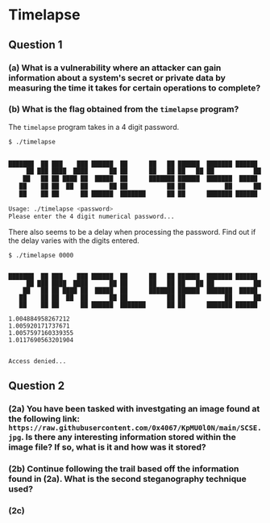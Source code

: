 # Timelapse

## Question 1

### (a) What is a vulnerability where an attacker can gain information about a system's secret or private data by measuring the time it takes for certain operations to complete?
### (b) What is the flag obtained from the `timelapse` program?

The `timelapse` program takes in a 4 digit password.
```sh
$ ./timelapse 

  
███████  ██ ███    ███ ██████  ██      ██   ██ ██████  ███████ ██████  
     ██ ███ ████  ████      ██ ██      ██   ██ ██   ██ ██           ██ 
    ██   ██ ██ ████ ██  █████  ██      ███████ ██████  ███████  █████  
   ██    ██ ██  ██  ██      ██ ██           ██ ██           ██      ██ 
   ██    ██ ██      ██ ██████  ███████      ██ ██      ███████ ██████
  
Usage: ./timelapse <password>
Please enter the 4 digit numerical password...
```

There also seems to be a delay when processing the password. Find out if the delay varies with the digits entered.
```
$ ./timelapse 0000

  
███████  ██ ███    ███ ██████  ██      ██   ██ ██████  ███████ ██████  
     ██ ███ ████  ████      ██ ██      ██   ██ ██   ██ ██           ██ 
    ██   ██ ██ ████ ██  █████  ██      ███████ ██████  ███████  █████  
   ██    ██ ██  ██  ██      ██ ██           ██ ██           ██      ██ 
   ██    ██ ██      ██ ██████  ███████      ██ ██      ███████ ██████
  
1.004884958267212
1.005920171737671
1.0057597160339355
1.0117690563201904


Access denied...
```
## Question 2

### (2a) You have been tasked with investgating an image found at the following link: `https://raw.githubusercontent.com/0x4067/KpMU0l0N/main/SCSE.jpg`. Is there any interesting information stored within the image file? If so, what is it and how was it stored?

### (2b) Continue following the trail based off the information found in (2a). What is the second steganography technique used?

### (2c)